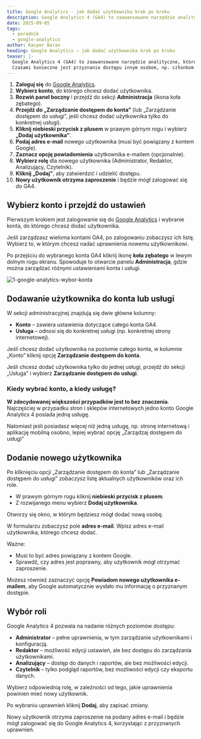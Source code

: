 ```yaml
---
title: Google Analytics - jak dodać użytkownika krok po kroku
description: Google Analytics 4 (GA4) to zaawansowane narzędzie analityczne, które pozwala monitorować ruch i zachowanie użytkowników na stronie internetowej lub w
date: 2025-09-05
tags:
  - poradnik
  - google-analytics
author: Kacper Baran
heading: Google Analytics – jak dodać użytkownika krok po kroku
teaser: |-
  Google Analytics 4 (GA4) to zaawansowane narzędzie analityczne, które pozwala monitorować ruch i zachowanie użytkowników na stronie internetowej lub w aplikacji.
  Czasami konieczne jest przyznanie dostępu innym osobom, np. członkom zespołu, agencji marketingowej lub analitykom.
---
```

1. **Zaloguj się** do [Google Analytics](https://analytics.google.com/).
2. **Wybierz konto**, do którego chcesz dodać użytkownika.
3. **Rozwiń panel boczny** i przejdź do sekcji **Administracja** (ikona koła zębatego).
4. **Przejdź do „Zarządzanie dostępem do konta”** (lub „Zarządzanie dostępem do usługi”, jeśli chcesz dodać użytkownika tylko do konkretnej usługi).
5. **Kliknij niebieski przycisk z plusem** w prawym górnym rogu i wybierz **„Dodaj użytkownika”**.
6. **Podaj adres e-mail** nowego użytkownika (musi być powiązany z kontem Google).
7. **Zaznacz opcję powiadomienia** użytkownika e-mailem (opcjonalnie).
8. **Wybierz rolę** dla nowego użytkownika (Administrator, Redaktor, Analizujący, Czytelnik).
9. **Kliknij „Dodaj”**, aby zatwierdzić i udzielić dostępu.
10. **Nowy użytkownik otrzyma zaproszenie** i będzie mógł zalogować się do GA4.

## Wybierz konto i przejdź do ustawień

Pierwszym krokiem jest zalogowanie się do [Google Analytics](https://analytics.google.com/) i wybranie konta, do którego chcesz dodać użytkownika.

Jeśli zarządzasz wieloma kontami GA4, po zalogowaniu zobaczysz ich listę. Wybierz to, w którym chcesz nadać uprawnienia nowemu użytkownikowi.

Po przejściu do wybranego konta GA4 kliknij ikonę **koła zębatego** w lewym dolnym rogu ekranu. Spowoduje to otwarcie panelu **Administracja**, gdzie można zarządzać różnymi ustawieniami konta i usługi.

![1-google-analytics-wybor-konta](/img/blog/ga4-dodawanie-uzytkownika/1-google-analytics-wybor-konta.avif)

<!-- ![1 google analytics - wybór konta](https://cdn.beerank.pl/blog/google-analytics-dodawanie-uzytkownika/1-google-analytics-wybor-konta.avif)

![2 google analytics - przejście do ustawień](https://cdn.beerank.pl/blog/google-analytics-dodawanie-uzytkownika/2-google-analytics-przejscie-do-ustawien.avif) -->

## Dodawanie użytkownika do konta lub usługi

W sekcji administracyjnej znajdują się dwie główne kolumny:

- **Konto** – zawiera ustawienia dotyczące całego konta GA4.
- **Usługa** – odnosi się do konkretnej usługi (np. konkretnej strony internetowej).

Jeśli chcesz dodać użytkownika na poziomie całego konta, w kolumnie „Konto” kliknij opcję **Zarządzanie dostępem do konta**.

Jeśli chcesz dodać użytkownika tylko do jednej usługi, przejdź do sekcji „Usługa” i wybierz **Zarządzanie dostępem do usługi**.

### Kiedy wybrać konto, a kiedy usługę?

**W zdecydowanej większości przypadków jest to bez znaczenia**. Najczęściej w przypadku stron i sklepów internetowych jedno konto Google Analytics 4 posiada jedną usługę.

Natomiast jeśli posiadasz więcej niż jedną usługę, np. stronę internetową i aplikację mobilną osobno, lepiej wybrać opcję „Zarządzaj dostępem do usługi”  

<!-- ![3 google analytics - dostęp do konta lub usługi](https://cdn.beerank.pl/blog/google-analytics-dodawanie-uzytkownika/3-google-analytics-dostep-do-konta-lub-uslugi.avif) -->

## Dodanie nowego użytkownika

Po kliknięciu opcji „Zarządzanie dostępem do konta” lub „Zarządzanie dostępem do usługi” zobaczysz listę aktualnych użytkowników oraz ich role.

- W prawym górnym rogu kliknij **niebieski przycisk z plusem**.
- Z rozwijanego menu wybierz **Dodaj użytkownika**.

Otworzy się okno, w którym będziesz mógł dodać nową osobę.

<!-- ![4 google analytics - dodanie użytkownika](https://cdn.beerank.pl/blog/google-analytics-dodawanie-uzytkownika/4-google-analytics-dodanie-uzytkownika.avif) -->

<!-- ![5 google analytics - dodanie użytkownika 2](https://cdn.beerank.pl/blog/google-analytics-dodawanie-uzytkownika/5-google-analytics-dodanie-uzytkownika-2.avif) -->

W formularzu zobaczysz pole **adres e-mail**. Wpisz adres e-mail użytkownika, którego chcesz dodać.

Ważne:

- Musi to być adres powiązany z kontem Google.
- Sprawdź, czy adres jest poprawny, aby użytkownik mógł otrzymać zaproszenie.

Możesz również zaznaczyć opcję **Powiadom nowego użytkownika e-mailem**, aby Google automatycznie wysłało mu informację o przyznanym dostępie.

<!-- ![6 google analytics - podanie adresu e-mail](https://cdn.beerank.pl/blog/google-analytics-dodawanie-uzytkownika/6-google-analytics-podanie-adresu-e-mail.avif) -->

## Wybór roli

Google Analytics 4 pozwala na nadanie różnych poziomów dostępu:

- **Administrator** – pełne uprawnienia, w tym zarządzanie użytkownikami i konfiguracją.
- **Redaktor** – możliwość edycji ustawień, ale bez dostępu do zarządzania użytkownikami.
- **Analizujący** – dostęp do danych i raportów, ale bez możliwości edycji.
- **Czytelnik** – tylko podgląd raportów, bez możliwości edycji czy eksportu danych.

Wybierz odpowiednią rolę, w zależności od tego, jakie uprawnienia powinien mieć nowy użytkownik.

<!-- ![7 google analytics - wybór roli](https://cdn.beerank.pl/blog/google-analytics-dodawanie-uzytkownika/7-google-analytics-wybor-roli.avif) -->

Po wybraniu uprawnień kliknij **Dodaj**, aby zapisać zmiany.

Nowy użytkownik otrzyma zaproszenie na podany adres e-mail i będzie mógł zalogować się do Google Analytics 4, korzystając z przyznanych uprawnień.

<!-- ![8 google analytics - zatwierdzanie zmian](https://cdn.beerank.pl/blog/google-analytics-dodawanie-uzytkownika/8-google-analytics-zatwierdzanie-zmian.avif) -->
